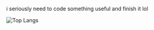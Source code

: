 i seriously need to code something useful and finish it lol

![Top Langs](https://github-readme-stats.vercel.app/api/top-langs/?username=pierokchad&theme=calm)